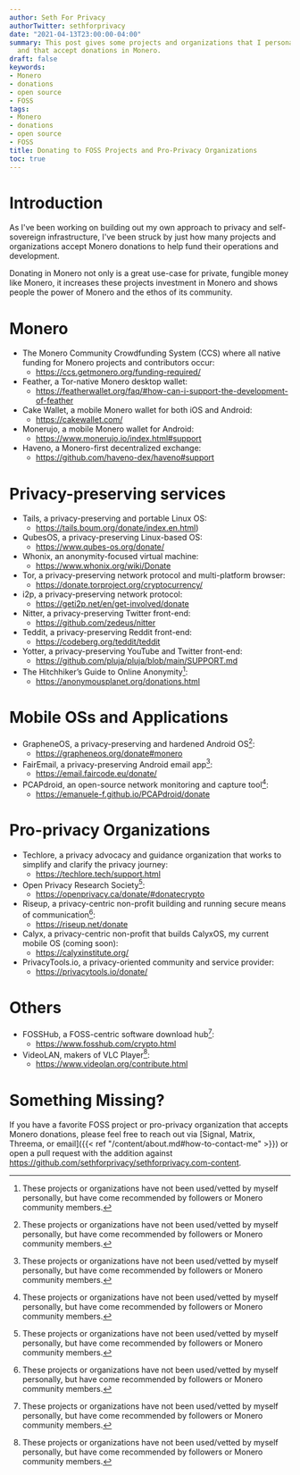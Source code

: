 ```yaml
---
author: Seth For Privacy
authorTwitter: sethforprivacy
date: "2021-04-13T23:00:00-04:00"
summary: This post gives some projects and organizations that I personally love
  and that accept donations in Monero.
draft: false
keywords:
- Monero
- donations
- open source
- FOSS
tags:
- Monero
- donations
- open source
- FOSS
title: Donating to FOSS Projects and Pro-Privacy Organizations
toc: true
---
```


# Introduction

As I've been working on building out my own approach to privacy and self-sovereign infrastructure, I've been struck by just how many projects and organizations accept Monero donations to help fund their operations and development.

Donating in Monero not only is a great use-case for private, fungible money like Monero, it increases these projects investment in Monero and shows people the power of Monero and the ethos of its community.

# Monero

- The Monero Community Crowdfunding System (CCS) where all native funding for Monero projects and contributors occur:  
  - <https://ccs.getmonero.org/funding-required/>
- Feather, a Tor-native Monero desktop wallet:  
  - <https://featherwallet.org/faq/#how-can-i-support-the-development-of-feather>
- Cake Wallet, a mobile Monero wallet for both iOS and Android:  
  - <https://cakewallet.com/>
- Monerujo, a mobile Monero wallet for Android:  
  - <https://www.monerujo.io/index.html#support>
- Haveno, a Monero-first decentralized exchange:  
  - <https://github.com/haveno-dex/haveno#support>

# Privacy-preserving services

- Tails, a privacy-preserving and portable Linux OS:
  - <https://tails.boum.org/donate/index.en.html>)
- QubesOS, a privacy-preserving Linux-based OS:
  - <https://www.qubes-os.org/donate/>
- Whonix, an anonymity-focused virtual machine:  
  - <https://www.whonix.org/wiki/Donate>
- Tor, a privacy-preserving network protocol and multi-platform browser:  
  - <https://donate.torproject.org/cryptocurrency/>
- i2p, a privacy-preserving network protocol:  
  - <https://geti2p.net/en/get-involved/donate>
- Nitter, a privacy-preserving Twitter front-end:  
  - <https://github.com/zedeus/nitter>
- Teddit, a privacy-preserving Reddit front-end:  
  - <https://codeberg.org/teddit/teddit>
- Yotter, a privacy-preserving YouTube and Twitter front-end:
  - <https://github.com/pluja/pluja/blob/main/SUPPORT.md>
- The Hitchhiker’s Guide to Online Anonymity[^1]:  
  - <https://anonymousplanet.org/donations.html>

# Mobile OSs and Applications

- GrapheneOS, a privacy-preserving and hardened Android OS[^1]:  
  - <https://grapheneos.org/donate#monero>
- FairEmail, a privacy-preserving Android email app[^1]:  
  - <https://email.faircode.eu/donate/>
- PCAPdroid, an open-source network monitoring and capture tool[^1]:  
  - <https://emanuele-f.github.io/PCAPdroid/donate>

# Pro-privacy Organizations

- Techlore, a privacy advocacy and guidance organization that works to simplify and clarify the privacy journey:  
  - <https://techlore.tech/support.html>
- Open Privacy Research Society[^1]:  
  - <https://openprivacy.ca/donate/#donatecrypto>
- Riseup, a privacy-centric non-profit building and running secure means of communication[^1]:  
  - <https://riseup.net/donate>
- Calyx, a privacy-centric non-profit that builds CalyxOS, my current mobile OS (coming soon):  
  - <https://calyxinstitute.org/>
- PrivacyTools.io, a privacy-oriented community and service provider:  
  - <https://privacytools.io/donate/>

# Others

- FOSSHub, a FOSS-centric software download hub[^1]:  
  - <https://www.fosshub.com/crypto.html>
- VideoLAN, makers of VLC Player[^1]:  
  - <https://www.videolan.org/contribute.html>

[^1]: These projects or organizations have not been used/vetted by myself personally, but have come recommended by followers or Monero community members.

# Something Missing?

If you have a favorite FOSS project or pro-privacy organization that accepts Monero donations, please feel free to reach out via [Signal, Matrix, Threema, or email]({{< ref "/content/about.md#how-to-contact-me" >}}) or open a pull request with the addition against <https://github.com/sethforprivacy/sethforprivacy.com-content>.
